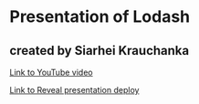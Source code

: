 # Presentation of Lodash
## created by Siarhei Krauchanka

[Link to YouTube video](https://youtu.be/2p2sw8ZkgUM)

[Link to Reveal presentation deploy](https://ecstatic-sammet-94e896.netlify.app/)
